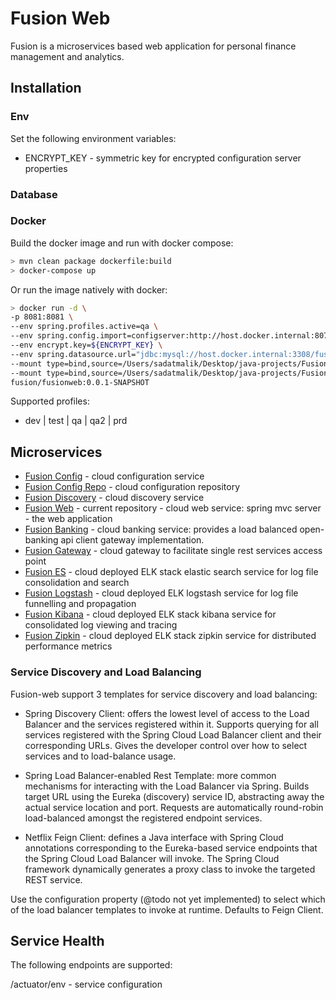 # Fusion Web

Fusion is a microservices based web application for personal finance management and analytics.

## Installation

### Env

Set the following environment variables:

- ENCRYPT_KEY - symmetric key for encrypted configuration server properties 

### Database

### Docker

Build the docker image and run with docker compose:

```bash
> mvn clean package dockerfile:build
> docker-compose up
```

Or run the image natively with docker:

```bash
> docker run -d \
-p 8081:8081 \
--env spring.profiles.active=qa \
--env spring.config.import=configserver:http://host.docker.internal:8071 \
--env encrypt.key=${ENCRYPT_KEY} \
--env spring.datasource.url="jdbc:mysql://host.docker.internal:3308/fusion_db?useUnicode=true&characterEncoding=UTF-8&serverTimezone=UTC" \
--mount type=bind,source=/Users/sadatmalik/Desktop/java-projects/Fusion/certs/qwac.pfx,target=/Users/sadatmalik/Desktop/java-projects/Fusion/certs/qwac.pfx \ 
--mount type=bind,source=/Users/sadatmalik/Desktop/java-projects/Fusion/certs/server_pkcs8_key.der,target=/Users/sadatmalik/Desktop/java-projects/Fusion/certs/server_pkcs8_key.der \
fusion/fusionweb:0.0.1-SNAPSHOT
```

Supported profiles: 
- dev | test | qa | qa2 | prd

## Microservices

- [Fusion Config](https://github.com/sadatmalik/fusion-config) - cloud configuration service
- [Fusion Config Repo](https://github.com/sadatmalik/fusion-config-repo) - cloud configuration repository
- [Fusion Discovery](https://github.com/sadatmalik/fusion-discovery) - cloud discovery service
- [Fusion Web](https://github.com/sadatmalik/fusion-web) - current repository - cloud web service: spring mvc server - the web application
- [Fusion Banking](https://github.com/sadatmalik/fusion-banking) - cloud banking service: provides a load balanced open-banking api client gateway implementation.
- [Fusion Gateway](https://github.com/sadatmalik/fusion-gateway) - cloud gateway to facilitate single rest services access point
- [Fusion ES](https://www.elastic.co/) - cloud deployed ELK stack elastic search service for log file consolidation and search
- [Fusion Logstash](https://www.elastic.co/logstash/) - cloud deployed ELK logstash service for log file funnelling and propagation
- [Fusion Kibana](https://www.elastic.co/kibana/) - cloud deployed ELK stack kibana service for consolidated log viewing and tracing
- [Fusion Zipkin](https://zipkin.io/) - cloud deployed ELK stack zipkin service for distributed performance metrics

### Service Discovery and Load Balancing
Fusion-web support 3 templates for service discovery and load balancing:
- Spring Discovery Client: offers the lowest level of access to the Load Balancer and the services registered 
within it. Supports querying for all services registered with the Spring Cloud Load Balancer client and their 
corresponding URLs. Gives the developer control over how to select services and to load-balance usage.

- Spring Load Balancer-enabled Rest Template: more common mechanisms for interacting with the Load Balancer via 
Spring. Builds target URL using the Eureka (discovery) service ID, abstracting away the actual service location 
and port. Requests are automatically round-robin load-balanced amongst the registered endpoint services.

- Netflix Feign Client: defines a Java interface with Spring Cloud annotations corresponding to the Eureka-based 
service endpoints that the Spring Cloud Load Balancer will invoke. The Spring Cloud framework dynamically 
generates a proxy class to invoke the targeted REST service.

Use the configuration property (@todo not yet implemented) to select which of the load balancer templates to
invoke at runtime. Defaults to Feign Client.

## Service Health

The following endpoints are supported:

/actuator/env - service configuration